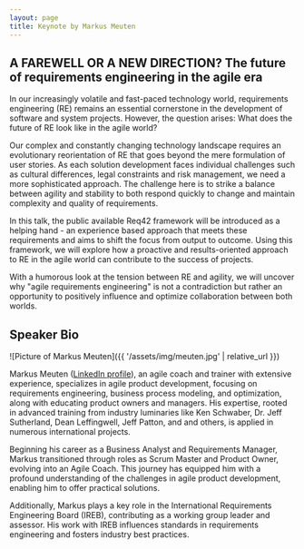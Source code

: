 ```yaml
---
layout: page
title: Keynote by Markus Meuten
---
```


## A FAREWELL OR A NEW DIRECTION? The future of requirements engineering in the agile era

In our increasingly volatile and fast-paced technology world, requirements engineering (RE)
remains an essential cornerstone in the development of software and system projects.
However, the question arises: What does the future of RE look like in the agile world?

Our complex and constantly changing technology landscape requires an evolutionary
reorientation of RE that goes beyond the mere formulation of user stories. As each solution
development faces individual challenges such as cultural differences, legal constraints and
risk management, we need a more sophisticated approach. The challenge here is to strike
a balance between agility and stability to both respond quickly to change and maintain complexity
and quality of requirements.

In this talk, the public available Req42 framework will be introduced as a helping hand  - an
experience based approach that meets these requirements and aims to shift the focus from
output to outcome. Using this framework, we will explore how a proactive and results-oriented
approach to RE in the agile world can contribute to the success of projects.

With a humorous look at the tension between RE and agility, we will uncover why "agile
requirements engineering" is not a contradiction but rather an opportunity to positively
influence and optimize collaboration between both worlds.

## Speaker Bio

![Picture of Markus Meuten]({{ '/assets/img/meuten.jpg' | relative_url }})

Markus Meuten ([LinkedIn profile](https://www.linkedin.com/in/markusmeuten/)), an agile coach and trainer with extensive experience, specializes in agile product development, focusing on requirements engineering, business process modeling, and optimization, along with educating product owners and managers. His expertise, rooted in advanced training from industry luminaries like Ken Schwaber, Dr. Jeff Sutherland, Dean Leffingwell, Jeff Patton, and and others, is applied in numerous international projects.

Beginning his career as a Business Analyst and Requirements Manager, Markus transitioned through roles as Scrum Master and Product Owner, evolving into an Agile Coach. This journey has equipped him with a profound understanding of the challenges in agile product development, enabling him to offer practical solutions.

Additionally, Markus plays a key role in the International Requirements Engineering Board (IREB), contributing as a working group leader and assessor. His work with IREB influences standards in requirements engineering and fosters industry best practices.